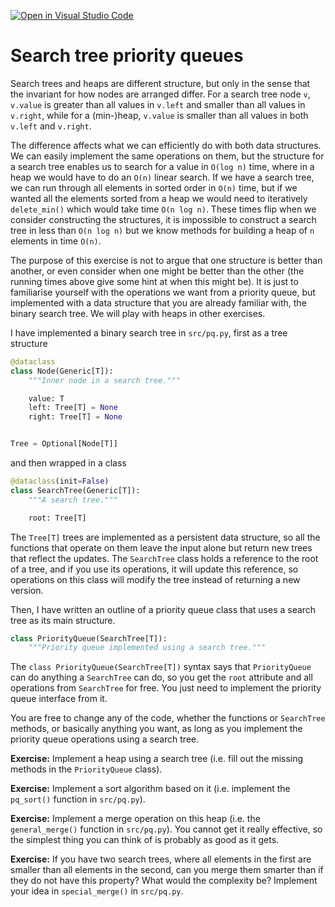 [![Open in Visual Studio Code](https://classroom.github.com/assets/open-in-vscode-c66648af7eb3fe8bc4f294546bfd86ef473780cde1dea487d3c4ff354943c9ae.svg)](https://classroom.github.com/online_ide?assignment_repo_id=9571710&assignment_repo_type=AssignmentRepo)
# Search tree priority queues

Search trees and heaps are different structure, but only in the sense that the invariant for how nodes are arranged differ. For a search tree node `v`, `v.value` is greater than all values in `v.left` and smaller than all values in `v.right`, while for a (min-)heap, `v.value` is smaller than all values in both `v.left` and `v.right`.

The difference affects what we can efficiently do with both data structures. We can easily implement the same operations on them, but the structure for a search tree enables us to search for a value in `O(log n)` time, where in a heap we would have to do an `O(n)` linear search. If we have a search tree, we can run through all elements in sorted order in `O(n)` time, but if we wanted all the elements sorted from a heap we would need to iteratively `delete_min()` which would take time `O(n log n)`. These times flip when we consider constructing the structures, it is impossible to construct a search tree in less than `O(n log n)` but we know methods for building a heap of `n` elements in time `O(n)`.

The purpose of this exercise is not to argue that one structure is better than another, or even consider when one might be better than the other (the running times above give some hint at when this might be). It is just to familiarise yourself with the operations we want from a priority queue, but implemented with a data structure that you are already familiar with, the binary search tree. We will play with heaps in other exercises.

I have implemented a binary search tree in `src/pq.py`, first as a tree structure

```python
@dataclass
class Node(Generic[T]):
    """Inner node in a search tree."""

    value: T
    left: Tree[T] = None
    right: Tree[T] = None


Tree = Optional[Node[T]]
```

and then wrapped in a class

```python
@dataclass(init=False)
class SearchTree(Generic[T]):
    """A search tree."""

    root: Tree[T]
```

The `Tree[T]` trees are implemented as a persistent data structure, so all the functions that operate on them leave the input alone but return new trees that reflect the updates. The `SearchTree` class holds a reference to the root of a tree, and if you use its operations, it will update this reference, so operations on this class will modify the tree instead of returning a new version.

Then, I have written an outline of a priority queue class that uses a search tree as its main structure.

```python
class PriorityQueue(SearchTree[T]):
    """Priority queue implemented using a search tree."""
```

The `class PriorityQueue(SearchTree[T])` syntax says that `PriorityQueue` can do anything a `SearchTree` can do, so you get the `root` attribute and all operations from `SearchTree` for free. You just need to implement the priority queue interface from it.

You are free to change any of the code, whether the functions or `SearchTree` methods, or basically anything you want, as long as you implement the priority queue operations using a search tree.

**Exercise:** Implement a heap using a search tree (i.e. fill out the missing methods in the `PriorityQueue` class).

**Exercise:** Implement a sort algorithm based on it (i.e. implement the `pq_sort()` function in `src/pq.py`).

**Exercise:** Implement a merge operation on this heap (i.e. the `general_merge()` function in `src/pq.py`). You cannot get it really effective, so the simplest thing you can think of is probably as good as it gets.

**Exercise:** If you have two search trees, where all elements in the first are smaller than all elements in the second, can you merge them smarter than if they do not have this property? What would the complexity be? Implement your idea in `special_merge()` in `src/pq.py`.